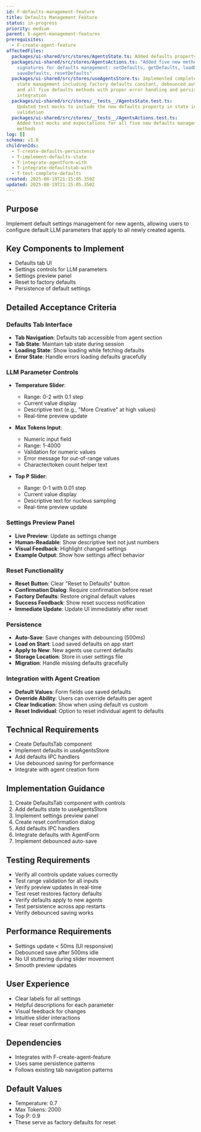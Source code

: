 ```yaml
---
id: F-defaults-management-feature
title: Defaults Management Feature
status: in-progress
priority: medium
parent: E-agent-management-features
prerequisites:
  - F-create-agent-feature
affectedFiles:
  packages/ui-shared/src/stores/AgentsState.ts: Added defaults property of type AgentDefaults to the interface
  packages/ui-shared/src/stores/AgentsActions.ts: "Added five new method
    signatures for defaults management: setDefaults, getDefaults, loadDefaults,
    saveDefaults, resetDefaults"
  packages/ui-shared/src/stores/useAgentsStore.ts: Implemented complete defaults
    state management including factory defaults constant, debounced auto-save,
    and all five defaults methods with proper error handling and persistence
    integration
  packages/ui-shared/src/stores/__tests__/AgentsState.test.ts:
    Updated test mocks to include the new defaults property in state interface
    validation
  packages/ui-shared/src/stores/__tests__/AgentsActions.test.ts:
    Added test mocks and expectations for all five new defaults management
    methods
log: []
schema: v1.0
childrenIds:
  - T-create-defaults-persistence
  - T-implement-defaults-state
  - T-integrate-agentform-with
  - T-integrate-defaultstab-with
  - T-test-complete-defaults
created: 2025-08-19T21:15:05.350Z
updated: 2025-08-19T21:15:05.350Z
---
```


## Purpose

Implement default settings management for new agents, allowing users to configure default LLM parameters that apply to all newly created agents.

## Key Components to Implement

- Defaults tab UI
- Settings controls for LLM parameters
- Settings preview panel
- Reset to factory defaults
- Persistence of default settings

## Detailed Acceptance Criteria

### Defaults Tab Interface

- **Tab Navigation**: Defaults tab accessible from agent section
- **Tab State**: Maintain tab state during session
- **Loading State**: Show loading while fetching defaults
- **Error State**: Handle errors loading defaults gracefully

### LLM Parameter Controls

- **Temperature Slider**:
  - Range: 0-2 with 0.1 step
  - Current value display
  - Descriptive text (e.g., "More Creative" at high values)
  - Real-time preview update

- **Max Tokens Input**:
  - Numeric input field
  - Range: 1-4000
  - Validation for numeric values
  - Error message for out-of-range values
  - Character/token count helper text

- **Top P Slider**:
  - Range: 0-1 with 0.01 step
  - Current value display
  - Descriptive text for nucleus sampling
  - Real-time preview update

### Settings Preview Panel

- **Live Preview**: Update as settings change
- **Human-Readable**: Show descriptive text not just numbers
- **Visual Feedback**: Highlight changed settings
- **Example Output**: Show how settings affect behavior

### Reset Functionality

- **Reset Button**: Clear "Reset to Defaults" button
- **Confirmation Dialog**: Require confirmation before reset
- **Factory Defaults**: Restore original default values
- **Success Feedback**: Show reset success notification
- **Immediate Update**: Update UI immediately after reset

### Persistence

- **Auto-Save**: Save changes with debouncing (500ms)
- **Load on Start**: Load saved defaults on app start
- **Apply to New**: New agents use current defaults
- **Storage Location**: Store in user settings file
- **Migration**: Handle missing defaults gracefully

### Integration with Agent Creation

- **Default Values**: Form fields use saved defaults
- **Override Ability**: Users can override defaults per agent
- **Clear Indication**: Show when using default vs custom
- **Reset Individual**: Option to reset individual agent to defaults

## Technical Requirements

- Create DefaultsTab component
- Implement defaults in useAgentsStore
- Add defaults IPC handlers
- Use debounced saving for performance
- Integrate with agent creation form

## Implementation Guidance

1. Create DefaultsTab component with controls
2. Add defaults state to useAgentsStore
3. Implement settings preview panel
4. Create reset confirmation dialog
5. Add defaults IPC handlers
6. Integrate defaults with AgentForm
7. Implement debounced auto-save

## Testing Requirements

- Verify all controls update values correctly
- Test range validation for all inputs
- Verify preview updates in real-time
- Test reset restores factory defaults
- Verify defaults apply to new agents
- Test persistence across app restarts
- Verify debounced saving works

## Performance Requirements

- Settings update < 50ms (UI responsive)
- Debounced save after 500ms idle
- No UI stuttering during slider movement
- Smooth preview updates

## User Experience

- Clear labels for all settings
- Helpful descriptions for each parameter
- Visual feedback for changes
- Intuitive slider interactions
- Clear reset confirmation

## Dependencies

- Integrates with F-create-agent-feature
- Uses same persistence patterns
- Follows existing tab navigation patterns

## Default Values

- Temperature: 0.7
- Max Tokens: 2000
- Top P: 0.9
- These serve as factory defaults for reset

